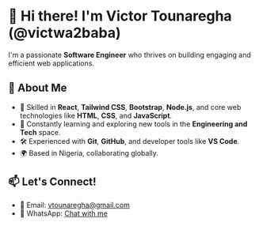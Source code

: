 # 👋 Hi there! I'm Victor Tounaregha (@victwa2baba)

I'm a passionate **Software Engineer** who thrives on building engaging and efficient web applications.

## 🚀 About Me

- 🔧 Skilled in **React**, **Tailwind CSS**, **Bootstrap**, **Node.js**, and core web technologies like **HTML**, **CSS**, and **JavaScript**.
- 🧠 Constantly learning and exploring new tools in the **Engineering and Tech** space.
- 🛠️ Experienced with **Git**, **GitHub**, and developer tools like **VS Code**.
- 🌍 Based in Nigeria, collaborating globally.

## 📫 Let's Connect!

- 📧 Email: [vtounaregha@gmail.com](mailto:vtounaregha@gmail.com)  
- 💬 WhatsApp: [Chat with me](https://api.whatsapp.com/send?phone=2347016007224&text=%F0%9F%98%80%20chat%20me%20up%20on%20WhatsApp)


<!---
victwa2baba/victwa2baba is a ✨ special ✨ repository because its `README.md` (this file) appears on your GitHub profile.
You can click the Preview link to take a look at your changes.
--->
